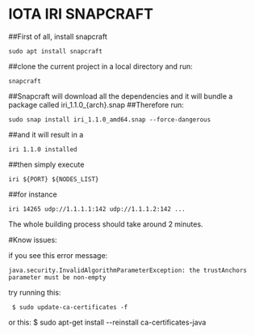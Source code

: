
# IOTA IRI SNAPCRAFT

##First of all, install snapcraft

	sudo apt install snapcraft

##clone the current project in a local directory and run:

	snapcraft

##Snapcraft will download all the dependencies and it will bundle a package called iri_1.1.0_{arch}.snap
##Therefore run:

	sudo snap install iri_1.1.0_amd64.snap --force-dangerous

##and it will result in a 

	iri 1.1.0 installed

##then simply execute

	iri ${PORT} ${NODES_LIST}

##for instance

	iri 14265 udp://1.1.1.1:142 udp://1.1.1.2:142 ...

The whole building process should take around 2 minutes.

#Know issues:

if you see this error message: 

	java.security.InvalidAlgorithmParameterException: the trustAnchors parameter must be non-empty

try running this:

	 $ sudo update-ca-certificates -f
or this:
	 $ sudo apt-get install --reinstall ca-certificates-java
